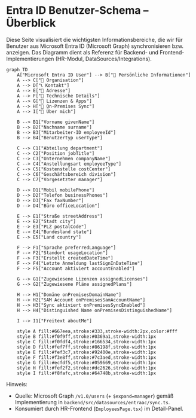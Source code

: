 # Entra ID Benutzer-Schema – Überblick

Diese Seite visualisiert die wichtigsten Informationsbereiche, die wir für Benutzer aus Microsoft Entra ID (Microsoft Graph) synchronisieren bzw. anzeigen. Das Diagramm dient als Referenz für Backend- und Frontend-Implementierungen (HR-Modul, DataSources/Integrations).

```mermaid
graph TD
    A["Microsoft Entra ID User"] --> B["👤 Persönliche Informationen"]
    A --> C["🏢 Organisation"]
    A --> D["📞 Kontakt"]
    A --> E["📍 Adresse"]
    A --> F["🔧 Technische Details"]
    A --> G["📄 Lizenzen & Apps"]
    A --> H["🔄 On-Premises Sync"]
    A --> I["📝 Über mich"]

    B --> B1["Vorname givenName"]
    B --> B2["Nachname surname"]
    B --> B3["Mitarbeiter-ID employeeId"]
    B --> B4["Benutzertyp userType"]

    C --> C1["Abteilung department"]
    C --> C2["Position jobTitle"]
    C --> C3["Unternehmen companyName"]
    C --> C4["Anstellungsart employeeType"]
    C --> C5["Kostenstelle costCenter"]
    C --> C6["Geschäftsbereich division"]
    C --> C7["Vorgesetzter manager"]

    D --> D1["Mobil mobilePhone"]
    D --> D2["Telefon businessPhones"]
    D --> D3["Fax faxNumber"]
    D --> D4["Büro officeLocation"]

    E --> E1["Straße streetAddress"]
    E --> E2["Stadt city"]
    E --> E3["PLZ postalCode"]
    E --> E4["Bundesland state"]
    E --> E5["Land country"]

    F --> F1["Sprache preferredLanguage"]
    F --> F2["Standort usageLocation"]
    F --> F3["Erstellt createdDateTime"]
    F --> F4["Letzte Anmeldung lastSignInDateTime"]
    F --> F5["Account aktiviert accountEnabled"]

    G --> G1["Zugewiesene Lizenzen assignedLicenses"]
    G --> G2["Zugewiesene Pläne assignedPlans"]

    H --> H1["Domäne onPremisesDomainName"]
    H --> H2["SAM Account onPremisesSamAccountName"]
    H --> H3["Sync aktiviert onPremisesSyncEnabled"]
    H --> H4["Distinguished Name onPremisesDistinguishedName"]

    I --> I1["Freitext aboutMe"]

    style A fill:#667eea,stroke:#333,stroke-width:2px,color:#fff
    style B fill:#f0f9ff,stroke:#0369a1,stroke-width:1px
    style C fill:#f0fdf4,stroke:#166534,stroke-width:1px
    style D fill:#fef7ff,stroke:#86198f,stroke-width:1px
    style E fill:#fef3c7,stroke:#92400e,stroke-width:1px
    style F fill:#f3e8ff,stroke:#7c3aed,stroke-width:1px
    style G fill:#ecfdf5,stroke:#059669,stroke-width:1px
    style H fill:#fef2f2,stroke:#dc2626,stroke-width:1px
    style I fill:#f8fafc,stroke:#64748b,stroke-width:1px
```

Hinweis:
- Quelle: Microsoft Graph `/v1.0/users` (+ `$expand=manager`) gemäß Implementierung in `backend/src/datasources/entraac/sync.ts`.
- Konsumiert durch HR-Frontend (`EmployeesPage.tsx`) im Detail-Panel.


